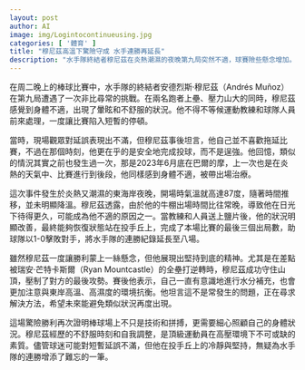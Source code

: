```yaml
---
layout: post
author: AI
image: img/Logintocontinueusing.jpg
categories: [ '體育' ]
title: "穆尼茲高溫下驚險守成 水手連勝再延長"
description: "水手隊終結者穆尼茲在炎熱潮濕的夜晚第九局突然不適，球賽險些懸念增加。教練團送上鹽片，穆尼茲快速調整後成功守住勝利，助球隊以1-0擊敗對手，連勝推進至八場。穆尼茲談及高溫下身體調節與應對方法，展現頂級球員的冷靜與堅持，這一刻成為水手近期連勝的關鍵插曲。"
---
```

在周二晚上的棒球比賽中，水手隊的終結者安德烈斯·穆尼茲（Andrés Muñoz）在第九局遭遇了一次非比尋常的挑戰。在兩名跑者上壘、壓力山大的同時，穆尼茲感覺到身體不適，出現了暈眩和不舒服的狀況。他不得不等候運動教練和球隊人員前來處理，一度讓比賽陷入短暫的停頓。

當時，現場觀眾對延誤表現出不滿，但穆尼茲事後坦言，他自己並不喜歡拖延比賽，不過在那個時刻，他更在乎的是安全地完成投球，而不是逞強。他回憶，類似的情況其實之前也發生過一次，那是2023年6月底在巴爾的摩，上一次也是在炎熱的天氣中、比賽進行到後段，他同樣感到身體不適，被帶出場治療。

這次事件發生於炎熱又潮濕的東海岸夜晚，開場時氣溫就高達87度，隨著時間推移，並未明顯降溫。穆尼茲透露，由於他的牛棚出場時間比往常晚，導致他在日光下待得更久，可能成為他不適的原因之一。當教練和人員送上鹽片後，他的狀況明顯改善，最終能夠恢復狀態站在投手丘上，完成了本場比賽的最後三個出局數，助球隊以1-0擊敗對手，將水手隊的連勝紀錄延長至八場。

雖然穆尼茲一度讓勝利蒙上一絲懸念，但他展現出堅持到底的精神。尤其是在差點被瑞安·芒特卡斯爾（Ryan Mountcastle）的全壘打逆轉時，穆尼茲成功守住山頂，壓制了對方的最後攻勢。賽後他表示，自己一直有意識地進行水分補充，也會更加注意與東岸高溫、高濕度的環境抗衡。他坦言這不是常發生的問題，正在尋求解決方法，希望未來能避免類似狀況再度出現。

這場驚險勝利再次證明棒球場上不只是技術和拼搏，更需要細心照顧自己的身體狀況。穆尼茲經歷的不舒服時刻和自我調整，是頂級運動員在高壓環境下不可或缺的素質。儘管球迷可能對短暫延誤不滿，但他在投手丘上的冷靜與堅持，無疑為水手隊的連勝增添了難忘的一筆。